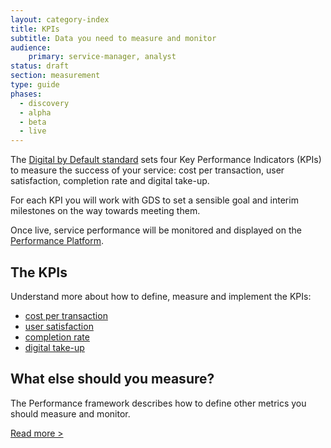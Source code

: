 ```yaml
---
layout: category-index
title: KPIs
subtitle: Data you need to measure and monitor
audience:
    primary: service-manager, analyst
status: draft
section: measurement
type: guide
phases:
  - discovery
  - alpha
  - beta
  - live
---
```


The [Digital by Default standard](/digital-by-default) sets four Key Performance Indicators (KPIs) to measure the success of your service: cost per transaction, user satisfaction, completion rate and digital take-up.

For each KPI you will work with GDS to set a sensible goal and interim milestones on the way towards meeting them.

Once live, service performance will be monitored and displayed on the [Performance Platform](https://www.gov.uk/performance).

## The KPIs
Understand more about how to define, measure and implement the KPIs:

* [cost per transaction](/measurement/costpertransaction.html)
* [user satisfaction](/measurement/usersatisfaction.html)
* [completion rate](/measurement/completionrate.html)
* [digital take-up](/measurement/digital-takeup.html)

## What else should you measure?
The Performance framework describes how to define other metrics you should measure and monitor.

[Read more >](/measurement/performanceframework.html)
